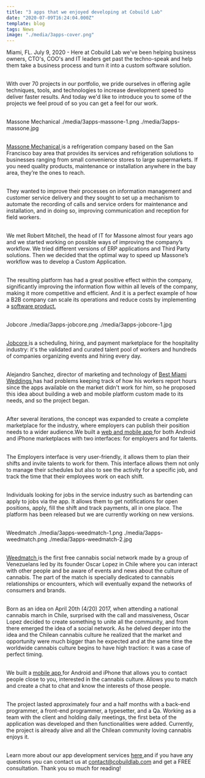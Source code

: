 ```yaml
---
title: "3 apps that we enjoyed developing at Cobuild Lab"
date: "2020-07-09T16:24:04.000Z"
template: blog
tags: News
image: "./media/3apps-cover.png"
---
```


Miami, FL. July 9, 2020 - Here at Cobuild Lab we've been helping business owners, CTO's, COO's and IT leaders get past the techno-speak and help them take a business process and turn it into a custom software solution. <br> </br>

With over 70 projects in our portfolio, we pride ourselves in offering agile techniques, tools, and technologies to increase development speed to deliver faster results. And today we'd like to introduce you to some of the projects we feel proud of so you can get a feel for our work.  <br> </br>

<title-3 align="centered"> Massone Mechanical  </title-3> 
<carousel folder='blog'>./media/3apps-massone-1.png ./media/3apps-massone.jpg</carousel> <br> </br>

<a target="_blank" href="https://www.massonemechanical.com/">  Massone Mechanical </a> is a refrigeration company based on the San Francisco bay area that provides its services and refrigeration solutions to businesses ranging from small convenience stores to large supermarkets. If you need quality products, maintenance or installation anywhere in the bay area, they’re the ones to reach. <br> </br>

They wanted to improve their processes on information management and customer service delivery and they sought to set up a mechanism to automate the recording of calls and service orders for maintenance and installation, and in doing so, improving communication and reception for field workers.  <br> </br> 

We met Robert Mitchell, the head of IT for Massone almost four years ago and we started working on possible ways of improving the company’s workflow. We tried different versions of ERP applications and Third Party solutions. Then we decided that the optimal way to speed up Massone’s workflow was to develop a Custom Application. <br> </br>

The resulting platform has had a great positive effect within the company, significantly improving the information flow within all levels of the company, making it more competitive and efficient. And it is a perfect example of how a B2B company can scale its operations and reduce costs by implementing a <a target="_blank" href="https://cobuildlab.com/blog/identifying-opportunities-to-create-a-software-product/">  software product. </a>  <br> </br>

<title-3 align="centered"> Jobcore </title-3> 
<carousel folder='blog'>./media/3apps-jobcore.png ./media/3apps-jobcore-1.jpg</carousel> <br> </br>

<a target="_blank" href="https://www.jobcore.co/">  Jobcore </a> is a scheduling, hiring, and payment marketplace for the hospitality industry: it's the validated and curated talent pool of workers and hundreds of companies organizing events and hiring every day. <br> </br>

Alejandro Sanchez,  director of marketing and technology of <a target="_blank" href="https://bestmiamiweddings.com/?gclid=CjwKCAjwr8zoBRA0EiwANmvpYEvMKSx01ODW0kTooBv-sSfNwl6ODH0OKORoHKnIA_lRbOsE-UM8JRoCP7IQAvD_BwE">  Best Miami Weddings </a> has had problems keeping track of how his workers report hours since the apps available on the market didn't work for him, so he proposed this idea about building a web and mobile platform custom made to its needs, and so the project began. <br> </br>

After several iterations, the concept was expanded to create a complete marketplace for the industry, where employers can publish their position needs to a wider audience.We built  a <a target="_blank" href="https://cobuildlab.com/blog/mobile-apps-web-apps-or-cross-platform-what%E2%80%99s-the-best-for-my-small-business/amp/">  web and mobile app </a> for both Android and iPhone marketplaces with two interfaces: for employers and for talents. <br> </br>

The Employers interface is very user-friendly, it allows them to plan their shifts and invite talents to work for them. This interface allows them not only to manage their schedules but also to see the activity for a specific job, and track the time that their employees work on each shift. <br> </br>

Individuals looking for jobs in the service industry such as bartending can apply to jobs via the app. It allows them to get notifications for open positions, apply, fill the shift and track payments, all in one place.  The platform has been released but we are currently working on new versions. <br> </br>

<title-3 align="centered"> Weedmatch </title-3> 
<carousel folder='blog'>./media/3apps-weedmatch-1.png ./media/3apps-weedmatch.png ./media/3apps-weedmatch-2.jpg</carousel> <br> </br>

<a target="_blank" href="https://weedmatch.cl/">  Weedmatch </a> is the first free cannabis social network made by a group of Venezuelans led by its founder Oscar Lopez in Chile where you can interact with other people and be aware of events and news about the culture of cannabis. The part of the match is specially dedicated to cannabis relationships or encounters, which will eventually expand the networks of consumers and brands. <br> </br>

Born as an idea on April 20th (4/20) 2017, when attending a national cannabis march in Chile, surprised with the call and massiveness, Oscar Lopez decided to create something to unite all the community, and from there emerged the idea of a social network. As he delved deeper into the idea and the Chilean cannabis culture he realized that the market and opportunity were much bigger than he expected and at the same time the worldwide cannabis culture begins to have high traction: it was a case of perfect timing. <br> </br>

We built a <a target="_blank" href="https://cobuildlab.com/apps-development-graphic/">  mobile app </a> for  Android and iPhone that allows you to contact people close to you, interested in the cannabis culture. Allows you to match and create a chat to chat and know the interests of those people. <br> </br>

The project lasted approximately four and a half months with a back-end programmer, a front-end programmer, a typesetter, and a Qa. Working as a team with the client and holding daily meetings, the first beta of the application was developed and then functionalities were added. Currently, the project is already alive and all the Chilean community loving cannabis enjoys it. <br> </br>

Learn more about our app development services <a target="_blank" href="https://cobuildlab.com/2020">  here </a> and if you have any questions you can contact us at contact@cobuildlab.com and get a FREE consultation. Thank you so much for reading!
